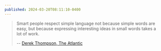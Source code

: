 ```yaml
---
published: 2024-03-20T08:11:10-0400
---
```


> Smart people respect simple language not because simple words are easy, but because expressing interesting ideas in small words takes a lot of work.
>
> -- [Derek Thompson, The Atlantic](https://www.theatlantic.com/ideas/archive/2022/01/writing-tips-for-journalists-jargon-simplicity/621411/)

